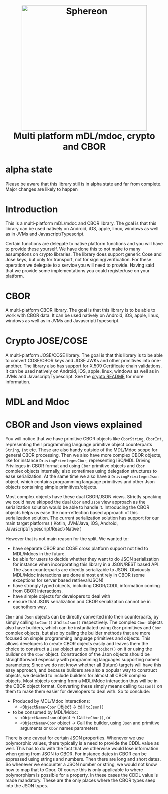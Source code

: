 <!--suppress HtmlDeprecatedAttribute -->
<h1 align="center">
  <br>
<a href="https://www.sphereon.com"><img src="https://sphereon.com/content/themes/sphereon/assets/img/logo.svg" alt="Sphereon" width="400"></a>
  <br>Multi platform mDL/mdoc, crypto and CBOR
  <br>
</h1>

# alpha state

Please be aware that this library still is in alpha state and far from complete. Major changes are likely to happen

# Introduction

This is a multi-platform mDL/mdoc and CBOR library. The goal is that this library can be used natively on Android, iOS,
apple, linux, windows as well as in JVMs and Javascript/Typescript.

Certain functions are delegate to native platform functions and you will have to provide these yourself. We have done
this to not make to many assumptions on crypto libraries. The library does support generic Cose and Jose keys, but only
for transport, not for signing/verification. For these operation we delegate to a service you will need to provide.
Having said that we provide some implementations you could register/use on your platform.

# CBOR

A multi-platform CBOR library. The goal is that this library is to be able to work with CBOR data. It can be used natively on Android, iOS,
apple, linux, windows as well as in JVMs and Javascript/Typescript.

# Crypto JOSE/COSE

A multi-platform JOSE/COSE library. The goal is that this library is to be able to convert COSE/CBOR keys and JOSE JWKs and other primitives into
one-another. The library also has support for X.509 Certificate chain validations. It can be used natively on Android, iOS,
apple, linux, windows as well as in JVMs and Javascript/Typescript. See
the [crypto README](./sphereon-kmp-crypto/README.md) for more information.

# MDL and Mdoc

# CBOR and Json views explained

You will notice that we have primitive CBOR objects like `CborString`, `CborInt`, representing their programming
language
primitive object counterparts `String`, `Int` etc. These are also handy outside of the MDL/Mdoc scope for general CBOR
processing. Then we also have more complex CBOR objects, like for
instance `DrivingPrivelegesCbor`, representing ISO/MDL Driving Privileges in CBOR format and using `Cbor` primitive
objects and
`Cbor` complex objects internally, also sometimes using delegation structures to ease serialization. At the same time we
also have
a `DrivingPrivilegesJson` object, which contains programming language
primitives and other Json objects containing simple primitives/objects.

Most complex objects have these dual CBOR/JSON views. Strictly speaking we could have skipped the
dual `Cbor` and `Json` view approach as the serialization solution would be able to handle it. Introducing the CBOR
objects
helps us ease the non-reflection based approach of this serialization solution.
The current serialization solution has support for our
main target platforms (
Kotlin, JVM/Java, iOS, Android, Javascript/Typescript/React-Native )

However that is not main reason for the split. We wanted to:

- have separate CBOR and COSE cross platform support not tied to MDL/Mdocs in the future.
- be able for users to decide whether they want to do JSON serialization for instance when incorporating this
  library in a JSON/REST based API. The Json counterparts are directly serializable to JSON. Obviously MDL/Mdoc
  interactions are done almost entirely in CBOR (some exceptions for server based retrieval/JSON)
- have strongly typed objects, including CBOR/CDDL information coming from CBOR interactions.
- have simple objects for developers to deal with
- ensure that JSON serialization and CBOR serialization cannot be in eachothers way.

`Cbor` and `Json` objects can be directly converted into their counterparts, by simply calling `toCbor()`
and `toJson()` respectively. The complex `Cbor` objects also have builders, which can be instantiated using `Cbor`
primitives
and `Cbor` complex objects, but also by calling the builder methods that are more focused on simple programming language
primitives and
objects. This allows developers to create CBOR objects easily and leaves them the choice to construct a `Json`
object and calling `toCbor()` on it or using the builder on the `Cbor` object.
Construction of the Json objects should be straightforward especially with programming languages supporting named
parameters; Since we do not know whether all (future) targets will have this easy approach, and because builders are
also a popular way to construct objects, we decided to include builders for almost all CBOR complex objects.
Most objects coming from a MDL/Mdoc interaction thus will be in the CBOR object format. Converting these simply means
calling `toJson()` on them to make them easier for developers to deal with. So to conclude:

- Produced by MDL/Mdoc interactions:
    - `<ObjectName>Cbor` Object -> call `toJson()`
- to be consumed by MDL/Mdoc:
    - `<ObjectName>Json` object -> Call `toCbor()`, or
    - `<ObjectName>Cbor` object -> Call the builder, using `Json` and primitive arguments or `Cbor` names parameters

There is one caveat for certain JSON properties. Whenever we use polymorphic values, there typically is a need to
provide the CDDL value as well. This has to do with the fact that we otherwise would lose information when going from
JSON to CBOR. For instance dates in CBOR can be expressed using strings and numbers. Then there are long and short
dates. So whenever we encounter a JSON number or string, we would not know how to map that to Cbor. Of course this is
only
applicable to where polymorphism is possible for a property. In these cases the CDDL value is made mandatory. These are
the only places where the CBOR types seep into the JSON types.
